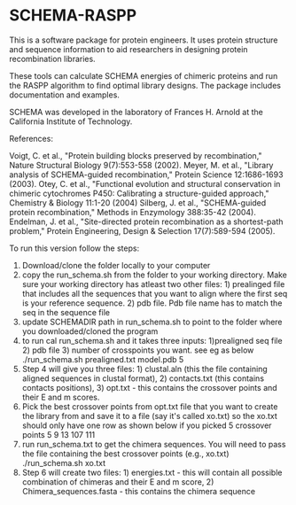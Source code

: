 SCHEMA-RASPP
============

This is a software package for protein engineers. It uses protein structure and sequence information to aid researchers in designing protein recombination libraries.

These tools can calculate SCHEMA energies of chimeric proteins and run the RASPP algorithm to find optimal library designs. The package includes documentation and examples. 

SCHEMA was developed in the laboratory of Frances H. Arnold at the California Institute of Technology.

References:

Voigt, C. et al., "Protein building blocks preserved by recombination," Nature Structural Biology 9(7):553-558 (2002).
Meyer, M. et al., "Library analysis of SCHEMA-guided recombination," Protein Science 12:1686-1693 (2003).
Otey, C. et al., "Functional evolution and structural conservation in chimeric cytochromes P450: Calibrating a structure-guided approach," Chemistry & Biology 11:1-20 (2004)
Silberg, J. et al., "SCHEMA-guided protein recombination," Methods in Enzymology 388:35-42 (2004).
Endelman, J. et al., "Site-directed protein recombination as a shortest-path problem," Protein Engineering, Design & Selection 17(7):589-594 (2005).


To run this version follow the steps:
1) Download/clone the folder locally to your computer
2) copy the run_schema.sh from the folder to your working directory. Make sure your working directory has atleast two other files: 1) prealinged file that includes all the sequences that you want to align where the first seq is your reference sequence. 2) pdb file. Pdb file name has to match the seq in the sequence file
3) update SCHEMADIR path in run_schema.sh to point to the folder where you downloaded/cloned the program
4) to run cal run_schema.sh and it takes three inputs: 1)prealigned seq file 2) pdb file 3) number of crosspoints you want. see eg as below
     ./run_schema.sh prealigned.txt model.pdb 5
4) Step 4 will give you three files: 1) clustal.aln (this the file containing aligned sequences in clustal format), 2) contacts.txt (this contains contacts positions), 3) opt.txt - this contains the crossover points and their E and m scores. 
5) Pick the best crossover points from opt.txt file that you want to create the library from and save it to a file (say it's called xo.txt) so the xo.txt should only have one row as shown below if you picked 5 crossover points
    5 9 13 107 111
6) run run_schema.txt to get the chimera sequences. You will need to pass the file containing the best crossover points (e.g., xo.txt)
    ./run_schema.sh xo.txt
7) Step 6 will create two files: 1) energies.txt - this will contain all possible combination of chimeras and their E and m score, 2) Chimera_sequences.fasta - this contains the chimera sequence
